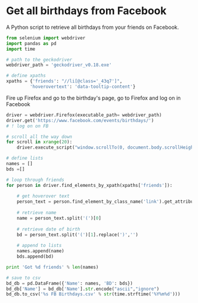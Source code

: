 
<h1> Get all birthdays from Facebook </h1>
A Python script to retrieve all birthdays from your friends on Facebook.


```python
from selenium import webdriver
import pandas as pd
import time

# path to the geckodriver
webdriver_path = 'geckodriver_v0.18.exe'

# define xpaths
xpaths = {'friends': "//li[@class='_43q7']",
         'hoverovertext': 'data-tooltip-content'}
```

Fire up Firefox and go to the birthday's page, go to Firefox and log on in Facebook


```python
driver = webdriver.Firefox(executable_path= webdriver_path)
driver.get('https://www.facebook.com/events/birthdays/')
# ! log on on FB
```


```python
# scroll all the way down
for scroll in xrange(20):
    driver.execute_script("window.scrollTo(0, document.body.scrollHeight);")
```


```python
# define lists
names = []
bds =[]

# loop through friends
for person in driver.find_elements_by_xpath(xpaths['friends']):
    
    # get hoverover text
    person_text = person.find_element_by_class_name('link').get_attribute(xpaths['hoverovertext'])
    
    # retrieve name
    name = person_text.split('(')[0]
    
    # retrieve date of birth
    bd = person_text.split('(')[1].replace(')','')
    
    # append to lists
    names.append(name)
    bds.append(bd)
```


```python
print 'Got %d friends' % len(names)
```


```python
# save to csv
bd_db = pd.DataFrame({'Name': names, 'BD': bds})
bd_db['Name'] = bd_db['Name'].str.encode("ascii","ignore")
bd_db.to_csv('%s FB Birthdays.csv' % str(time.strftime('%Y%m%d')))
```


```python

```
